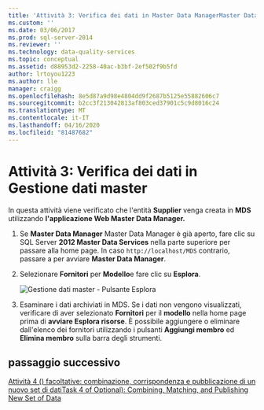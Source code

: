 ```yaml
---
title: 'Attività 3: Verifica dei dati in Master Data ManagerMaster Data Manager Documenti Microsoft'
ms.custom: ''
ms.date: 03/06/2017
ms.prod: sql-server-2014
ms.reviewer: ''
ms.technology: data-quality-services
ms.topic: conceptual
ms.assetid: d88953d2-2258-40ac-b3bf-2ef502f9b5fd
author: lrtoyou1223
ms.author: lle
manager: craigg
ms.openlocfilehash: 8e5d87a9d98e4804dd9f2687b5125e55882606c7
ms.sourcegitcommit: b2cc3f213042813af803ced37901c5c9d8016c24
ms.translationtype: MT
ms.contentlocale: it-IT
ms.lasthandoff: 04/16/2020
ms.locfileid: "81487682"
---
```

# <a name="task-3-verifying-the-data-in-master-data-manager"></a>Attività 3: Verifica dei dati in Gestione dati master
  In questa attività viene verificato che l'entità **Supplier** venga creata in **MDS** utilizzando **l'applicazione Web Master Data Manager.**

1.  Se **Master Data Manager** Master Data Manager è già aperto, fare clic su SQL Server **2012 Master Data Services** nella parte superiore per passare alla home page. In caso `http://localhost/MDS` contrario, passare a per avviare **Master Data Manager**.

2.  Selezionare **Fornitori** per **Modello**e fare clic su **Esplora**.

     ![Gestione dati master - Pulsante Esplora](../../2014/tutorials/media/et-verifyingthedatainmasterdatamanager.jpg "Gestione dati master - Pulsante Esplora")

3.  Esaminare i dati archiviati in MDS. Se i dati non vengono visualizzati, verificare di aver selezionato **Fornitori** per il **modello** nella home page prima di **avviare Esplora risorse**. È possibile aggiungere o eliminare dall'elenco dei fornitori utilizzando i pulsanti **Aggiungi membro** ed **Elimina membro** sulla barra degli strumenti.

## <a name="next-step"></a>passaggio successivo
 [Attività 4 &#40;&#41; facoltative: combinazione, corrispondenza e pubblicazione di un nuovo set di datiTask 4 of Optional&#41;: Combining, Matching, and Publishing New Set of Data](../../2014/tutorials/task-4-optional-combining-matching-and-publishing-new-set-of-data.md)


